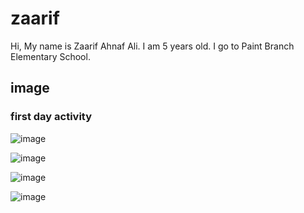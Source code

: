 # zaarif

Hi, My name is Zaarif Ahnaf Ali. I am 5 years old. I go to Paint Branch Elementary School.  

## image   

### first day activity  

![image](activity/08-28-2023/a_one.png)
  
![image](activity/08-28-2023/b_one.png)
  
![image](activity/08-28-2023/c_one.png)
 
![image](IMG_1997.HEIC)
